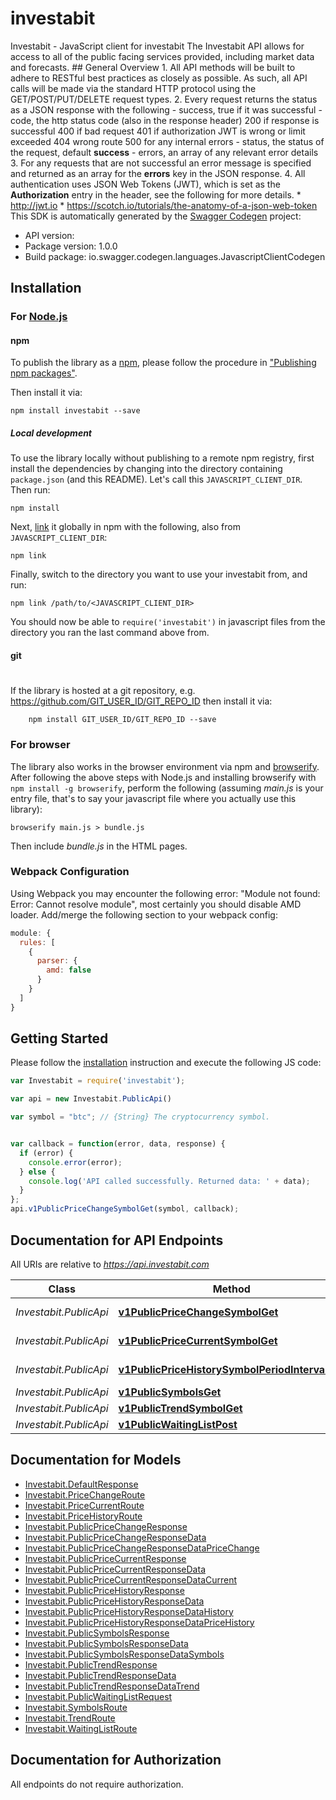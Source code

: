 # investabit

Investabit - JavaScript client for investabit
The Investabit API allows for access to all of the public facing services provided, including market data and forecasts.  ## General Overview  1. All API methods will be built to adhere to RESTful best practices as closely as possible. As such, all API calls will be made via the standard HTTP protocol using the GET/POST/PUT/DELETE request types.  2. Every request returns the status as a JSON response with the following   - success, true if it was successful   - code, the http status code (also in the response header)          200 if response is successful          400 if bad request          401 if authorization JWT is wrong or limit exceeded          404 wrong route          500 for any internal errors  - status, the status of the request, default **success**  - errors, an array of any relevant error details  3. For any requests that are not successful an error message is specified and returned as an array for the **errors** key in the JSON response.  4. All authentication uses JSON Web Tokens (JWT), which is set as the **Authorization** entry in the header, see the following for more details.     * http://jwt.io     * https://scotch.io/tutorials/the-anatomy-of-a-json-web-token
This SDK is automatically generated by the [Swagger Codegen](https://github.com/swagger-api/swagger-codegen) project:

- API version: 
- Package version: 1.0.0
- Build package: io.swagger.codegen.languages.JavascriptClientCodegen

## Installation

### For [Node.js](https://nodejs.org/)

#### npm

To publish the library as a [npm](https://www.npmjs.com/),
please follow the procedure in ["Publishing npm packages"](https://docs.npmjs.com/getting-started/publishing-npm-packages).

Then install it via:

```shell
npm install investabit --save
```

##### Local development

To use the library locally without publishing to a remote npm registry, first install the dependencies by changing 
into the directory containing `package.json` (and this README). Let's call this `JAVASCRIPT_CLIENT_DIR`. Then run:

```shell
npm install
```

Next, [link](https://docs.npmjs.com/cli/link) it globally in npm with the following, also from `JAVASCRIPT_CLIENT_DIR`:

```shell
npm link
```

Finally, switch to the directory you want to use your investabit from, and run:

```shell
npm link /path/to/<JAVASCRIPT_CLIENT_DIR>
```

You should now be able to `require('investabit')` in javascript files from the directory you ran the last 
command above from.

#### git
#
If the library is hosted at a git repository, e.g.
https://github.com/GIT_USER_ID/GIT_REPO_ID
then install it via:

```shell
    npm install GIT_USER_ID/GIT_REPO_ID --save
```

### For browser

The library also works in the browser environment via npm and [browserify](http://browserify.org/). After following
the above steps with Node.js and installing browserify with `npm install -g browserify`,
perform the following (assuming *main.js* is your entry file, that's to say your javascript file where you actually 
use this library):

```shell
browserify main.js > bundle.js
```

Then include *bundle.js* in the HTML pages.

### Webpack Configuration

Using Webpack you may encounter the following error: "Module not found: Error:
Cannot resolve module", most certainly you should disable AMD loader. Add/merge
the following section to your webpack config:

```javascript
module: {
  rules: [
    {
      parser: {
        amd: false
      }
    }
  ]
}
```

## Getting Started

Please follow the [installation](#installation) instruction and execute the following JS code:

```javascript
var Investabit = require('investabit');

var api = new Investabit.PublicApi()

var symbol = "btc"; // {String} The cryptocurrency symbol.


var callback = function(error, data, response) {
  if (error) {
    console.error(error);
  } else {
    console.log('API called successfully. Returned data: ' + data);
  }
};
api.v1PublicPriceChangeSymbolGet(symbol, callback);

```

## Documentation for API Endpoints

All URIs are relative to *https://api.investabit.com*

Class | Method | HTTP request | Description
------------ | ------------- | ------------- | -------------
*Investabit.PublicApi* | [**v1PublicPriceChangeSymbolGet**](docs/PublicApi.md#v1PublicPriceChangeSymbolGet) | **GET** /v1/public/price-change/{symbol} | Price Change
*Investabit.PublicApi* | [**v1PublicPriceCurrentSymbolGet**](docs/PublicApi.md#v1PublicPriceCurrentSymbolGet) | **GET** /v1/public/price-current/{symbol} | Price Current
*Investabit.PublicApi* | [**v1PublicPriceHistorySymbolPeriodIntervalGet**](docs/PublicApi.md#v1PublicPriceHistorySymbolPeriodIntervalGet) | **GET** /v1/public/price-history/{symbol}/{period}/{interval} | Price History
*Investabit.PublicApi* | [**v1PublicSymbolsGet**](docs/PublicApi.md#v1PublicSymbolsGet) | **GET** /v1/public/symbols | Symbols
*Investabit.PublicApi* | [**v1PublicTrendSymbolGet**](docs/PublicApi.md#v1PublicTrendSymbolGet) | **GET** /v1/public/trend/{symbol} | Trend
*Investabit.PublicApi* | [**v1PublicWaitingListPost**](docs/PublicApi.md#v1PublicWaitingListPost) | **POST** /v1/public/waiting-list | Waiting List


## Documentation for Models

 - [Investabit.DefaultResponse](docs/DefaultResponse.md)
 - [Investabit.PriceChangeRoute](docs/PriceChangeRoute.md)
 - [Investabit.PriceCurrentRoute](docs/PriceCurrentRoute.md)
 - [Investabit.PriceHistoryRoute](docs/PriceHistoryRoute.md)
 - [Investabit.PublicPriceChangeResponse](docs/PublicPriceChangeResponse.md)
 - [Investabit.PublicPriceChangeResponseData](docs/PublicPriceChangeResponseData.md)
 - [Investabit.PublicPriceChangeResponseDataPriceChange](docs/PublicPriceChangeResponseDataPriceChange.md)
 - [Investabit.PublicPriceCurrentResponse](docs/PublicPriceCurrentResponse.md)
 - [Investabit.PublicPriceCurrentResponseData](docs/PublicPriceCurrentResponseData.md)
 - [Investabit.PublicPriceCurrentResponseDataCurrent](docs/PublicPriceCurrentResponseDataCurrent.md)
 - [Investabit.PublicPriceHistoryResponse](docs/PublicPriceHistoryResponse.md)
 - [Investabit.PublicPriceHistoryResponseData](docs/PublicPriceHistoryResponseData.md)
 - [Investabit.PublicPriceHistoryResponseDataHistory](docs/PublicPriceHistoryResponseDataHistory.md)
 - [Investabit.PublicPriceHistoryResponseDataPriceHistory](docs/PublicPriceHistoryResponseDataPriceHistory.md)
 - [Investabit.PublicSymbolsResponse](docs/PublicSymbolsResponse.md)
 - [Investabit.PublicSymbolsResponseData](docs/PublicSymbolsResponseData.md)
 - [Investabit.PublicSymbolsResponseDataSymbols](docs/PublicSymbolsResponseDataSymbols.md)
 - [Investabit.PublicTrendResponse](docs/PublicTrendResponse.md)
 - [Investabit.PublicTrendResponseData](docs/PublicTrendResponseData.md)
 - [Investabit.PublicTrendResponseDataTrend](docs/PublicTrendResponseDataTrend.md)
 - [Investabit.PublicWaitingListRequest](docs/PublicWaitingListRequest.md)
 - [Investabit.SymbolsRoute](docs/SymbolsRoute.md)
 - [Investabit.TrendRoute](docs/TrendRoute.md)
 - [Investabit.WaitingListRoute](docs/WaitingListRoute.md)


## Documentation for Authorization

 All endpoints do not require authorization.

